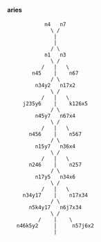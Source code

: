 #### aries 

                n4   n7 
                  \ /
                   | 
                   |  
                  / \ 
                n1   n3 
                  \ / 
               /   |   \ 
            n45    |    n67 
                  / \ 
             n34y2   n17x2 
                  \ / 
               /   |   \ 
         j235y6    |    k126x5 
                  / \ 
             n45y7   n67x4 
                  \ / 
               /   |   \ 
           n456    |    n567 
                  / \ 
             n15y7   n36x4 
                  \ / 
               /   |   \ 
           n246    |    n257 
                  / \ 
             n17y5   n34x6 
                  \ / 
               /   |   \ 
         n34y17    |    n17x34 
                  / \ 
           n5k4y17   n6j7x34 
                  \ / 
              /    |    \ 
       n46k5y2     |     n57j6x2  
                   | 
